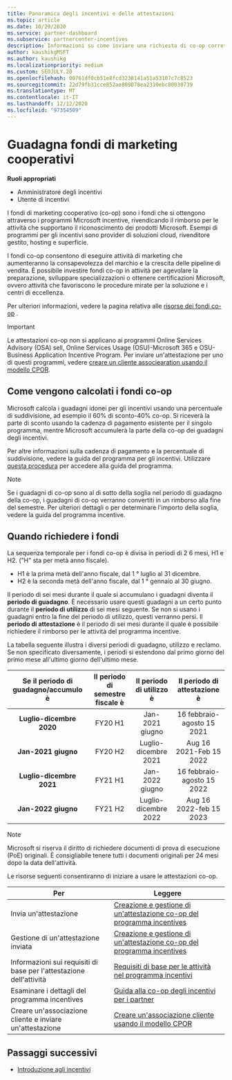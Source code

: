 ```yaml
---
title: Panoramica degli incentivi e delle attestazioni
ms.topic: article
ms.date: 10/29/2020
ms.service: partner-dashboard
ms.subservice: partnercenter-incentives
description: Informazioni su come inviare una richiesta di co-op corretta per gli incentivi organizzando la documentazione, le fatture, le istruzioni e la verifica dell'esecuzione corrette.
author: kaushikgMSFT
ms.author: kaushikg
ms.localizationpriority: medium
ms.custom: SEOJULY.20
ms.openlocfilehash: 00761df0cb51e8fcd3238141a51a53107c7c8523
ms.sourcegitcommit: 22d79fb31cce852ae809078ea2310ebc80030739
ms.translationtype: MT
ms.contentlocale: it-IT
ms.lasthandoff: 12/12/2020
ms.locfileid: "97354509"
---
```

# <a name="earn-cooperative-marketing-funds"></a>Guadagna fondi di marketing cooperativi

**Ruoli appropriati**

- Amministratore degli incentivi
- Utente di incentivi

I fondi di marketing cooperativo (co-op) sono i fondi che si ottengono attraverso i programmi Microsoft incentive, rivendicando il rimborso per le attività che supportano il riconoscimento dei prodotti Microsoft. Esempi di programmi per gli incentivi sono provider di soluzioni cloud, rivenditore gestito, hosting e superficie.

I fondi co-op consentono di eseguire attività di marketing che aumenteranno la consapevolezza del marchio e la crescita delle pipeline di vendita. È possibile investire fondi co-op in attività per agevolare la preparazione, sviluppare specializzazioni o ottenere certificazioni Microsoft, ovvero attività che favoriscono le procedure mirate per la soluzione e i centri di eccellenza.

Per ulteriori informazioni, vedere la pagina relativa alle [risorse dei fondi co-op](https://partner.microsoft.com/asset/collection/co-op-funds-resources#/) .

>[!Important]
>Le attestazioni co-op non si applicano ai programmi Online Services Advisory (OSA) sell, Online Services Usage (OSU)-Microsoft 365 e OSU-Business Application Incentive Program. Per inviare un'attestazione per uno di questi programmi, vedere [creare un cliente associearation usando il modello CPOR](submit-osa-claim.md).

## <a name="how-co-op-funds-are-calculated"></a>Come vengono calcolati i fondi co-op

Microsoft calcola i guadagni idonei per gli incentivi usando una percentuale di suddivisione, ad esempio il 60% di sconto-40% co-op. Si riceverà la parte di sconto usando la cadenza di pagamento esistente per il singolo programma, mentre Microsoft accumulerà la parte della co-op dei guadagni degli incentivi.

Per altre informazioni sulla cadenza di pagamento e la percentuale di suddivisione, vedere la guida del programma per gli incentivi. Utilizzare [questa procedura](incentives-determined-your-program-eligibility.md) per accedere alla guida del programma.

>[!NOTE]
>Se i guadagni di co-op sono al di sotto della soglia nel periodo di guadagno della co-op, i guadagni di co-op verranno convertiti in un rimborso alla fine del semestre. Per ulteriori dettagli o per determinare l'importo della soglia, vedere la guida del programma incentive.

## <a name="when-to-claim-your-funds"></a>Quando richiedere i fondi

La sequenza temporale per i fondi co-op è divisa in periodi di 2 6 mesi, H1 e H2. ("H" sta per metà anno fiscale).

- H1 è la prima metà dell'anno fiscale, dal 1 ° luglio al 31 dicembre.
- H2 è la seconda metà dell'anno fiscale, dal 1 ° gennaio al 30 giugno.

Il periodo di sei mesi durante il quale si accumulano i guadagni diventa il **periodo di guadagno**. È necessario usare questi guadagni a un certo punto durante il **periodo di utilizzo** di sei mesi seguente. Se non si usano i guadagni entro la fine del periodo di utilizzo, questi verranno persi. Il **periodo di attestazione** è il periodo di sei mesi durante il quale è possibile richiedere il rimborso per le attività del programma incentive.

La tabella seguente illustra i diversi periodi di guadagno, utilizzo e reclamo. Se non specificato diversamente, i periodi si estendono dal primo giorno del primo mese all'ultimo giorno dell'ultimo mese.

|  Se il periodo di guadagno/accumulo è  |Il periodo di semestre fiscale è  |  Il periodo di utilizzo è  |  Il periodo di attestazione è  |
| :-----------: | :-----------: | :-----------: | :-----------: |
|**Luglio-dicembre 2020**| FY20 H1  |  Jan-2021 giugno  |  16 febbraio-agosto 15 2021  |
|**Jan-2021 giugno** |  FY20 H2  |  Luglio-dicembre 2021  |  Aug 16 2021-Feb 15 2022  |
|**Luglio-dicembre 2021**|  FY21 H1  |  Jan-2022 giugno  |  16 febbraio-agosto 15 2022  |
|**Jan-2022 giugno** |  FY21 H2  |  Luglio-dicembre 2022  |  Aug 16 2022-feb 15 2023  |

>[!NOTE]
>Microsoft si riserva il diritto di richiedere documenti di prova di esecuzione (PoE) originali. È consigliabile tenere tutti i documenti originali per 24 mesi dopo la data dell'attività.

Le risorse seguenti consentiranno di iniziare a usare le attestazioni co-op.

| Per | Leggere |
| ------ | ----------- |
| Invia un'attestazione |  [Creazione e gestione di un'attestazione co-op del programma incentives](create-incentives-claims.md)  |
| Gestione di un'attestazione inviata | [Creazione e gestione di un'attestazione co-op del programma incentives](create-incentives-claims.md)    |
| Informazioni sui requisiti di base per l'attestazione dell'attività | [Requisiti di base per le attività nel programma incentivi](core-requirements.md)   |
| Esaminare i dettagli del programma incentives | [Guida alla co-op degli incentivi per i partner](https://assetsprod.microsoft.com/co-op-guidebook.pdf)  |
| Creare un'associazione cliente e inviare un'attestazione | [Creare un'associazione cliente usando il modello CPOR](submit-osa-claim.md)   |

## <a name="next-steps"></a>Passaggi successivi

- [Introduzione agli incentivi](incentives-get-started-intro.md)
